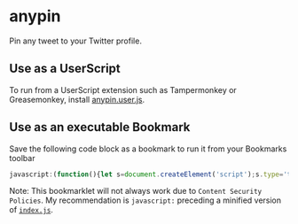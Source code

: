 # anypin
Pin any tweet to your Twitter profile.

## Use as a UserScript
To run from a UserScript extension such as Tampermonkey or Greasemonkey, install [anypin.user.js](anypin.user.js).

## Use as an executable Bookmark
Save the following code block as a bookmark to run it from your Bookmarks toolbar
```javascript
javascript:(function(){let s=document.createElement('script');s.type='text/javascript';s.src='https://winnpixie.github.io/anypin/index.js';document.head.appendChild(s);})();
```
Note: This bookmarklet will not always work due to `Content Security Policies`. My recommendation is `javascript:` preceding a minified version of [`index.js`](index.js).